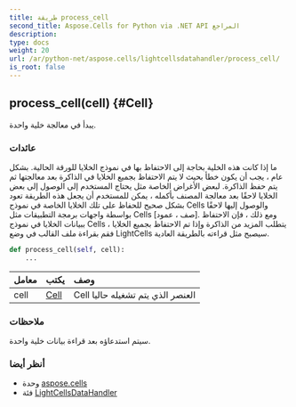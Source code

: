 ```yaml
---
title: طريقة process_cell
second_title: Aspose.Cells for Python via .NET API المراجع
description:
type: docs
weight: 20
url: /ar/python-net/aspose.cells/lightcellsdatahandler/process_cell/
is_root: false
---
```

##  process_cell(cell) {#Cell}
يبدأ في معالجة خلية واحدة.


###  عائدات

ما إذا كانت هذه الخلية بحاجة إلى الاحتفاظ بها في نموذج الخلايا للورقة الحالية.
بشكل عام ، يجب أن يكون خطأ بحيث لا يتم الاحتفاظ بجميع الخلايا في الذاكرة بعد معالجتها ثم يتم حفظ الذاكرة.
لبعض الأغراض الخاصة مثل يحتاج المستخدم إلى الوصول إلى بعض الخلايا لاحقًا بعد معالجة المصنف بأكمله ،
يمكن للمستخدم أن يجعل هذه الطريقة تعود بشكل صحيح للحفاظ على تلك الخلايا الخاصة في نموذج Cells والوصول إليها لاحقًا بواسطة واجهات برمجة التطبيقات مثل Cells [صف ، عمود].
ومع ذلك ، فإن الاحتفاظ ببيانات الخلايا في نموذج Cells يتطلب المزيد من الذاكرة وإذا تم الاحتفاظ بجميع الخلايا ، فقم بقراءة ملف القالب
في وضع LightCells سيصبح مثل قراءته بالطريقة العادية.


```python
def process_cell(self, cell):
    ...
```


| معامل| يكتب| وصف|
| :- | :- | :- |
| cell | [Cell](/cells/ar/python-net/aspose.cells/cell) | Cell العنصر الذي يتم تشغيله حاليا|
###  ملاحظات

سيتم استدعاؤه بعد قراءة بيانات خلية واحدة.


###  أنظر أيضا

* وحدة [aspose.cells](../../)
* فئة [LightCellsDataHandler](/cells/ar/python-net/aspose.cells/lightcellsdatahandler)

